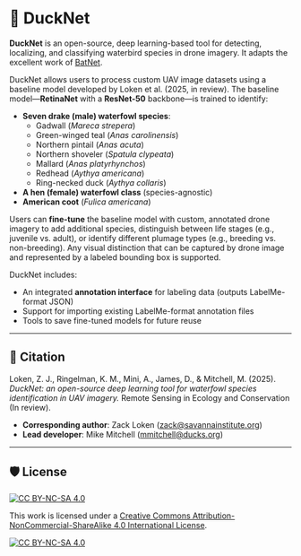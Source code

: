 # 🦆 DuckNet

**DuckNet** is an open-source, deep learning-based tool for detecting, localizing, and classifying waterbird species in drone imagery. It adapts the excellent work of [BatNet](https://github.com/GabiK-bat/BatNet).

DuckNet allows users to process custom UAV image datasets using a baseline model developed by Loken et al. (2025, in review). The baseline model—**RetinaNet** with a **ResNet-50** backbone—is trained to identify:

- **Seven drake (male) waterfowl species**:  
  - Gadwall (*Mareca strepera*)  
  - Green-winged teal (*Anas carolinensis*)  
  - Northern pintail (*Anas acuta*)  
  - Northern shoveler (*Spatula clypeata*)  
  - Mallard (*Anas platyrhynchos*)  
  - Redhead (*Aythya americana*)  
  - Ring-necked duck (*Aythya collaris*)
- **A hen (female) waterfowl class** (species-agnostic)
- **American coot** (*Fulica americana*)

Users can **fine-tune** the baseline model with custom, annotated drone imagery to add additional species, distinguish between life stages (e.g., juvenile vs. adult), or identify different plumage types (e.g., breeding vs. non-breeding). Any visual distinction that can be captured by drone image and represented by a labeled bounding box is supported.

DuckNet includes:

- An integrated **annotation interface** for labeling data (outputs LabelMe-format JSON)
- Support for importing existing LabelMe-format annotation files
- Tools to save fine-tuned models for future reuse

---

## 📖 Citation

Loken, Z. J., Ringelman, K. M., Mini, A., James, D., & Mitchell, M. (2025). *DuckNet: an open-source deep learning tool for waterfowl species identification in UAV imagery.* Remote Sensing in Ecology and Conservation (In review).

- **Corresponding author**: Zack Loken (zack@savannainstitute.org)  
- **Lead developer**: Mike Mitchell (mmitchell@ducks.org)

---

## 🛡️ License

[![CC BY-NC-SA 4.0][cc-by-nc-sa-shield]][cc-by-nc-sa]

This work is licensed under a [Creative Commons Attribution-NonCommercial-ShareAlike 4.0 International License][cc-by-nc-sa].

[![CC BY-NC-SA 4.0][cc-by-nc-sa-image]][cc-by-nc-sa]  

[cc-by-nc-sa]: http://creativecommons.org/licenses/by-nc-sa/4.0/  
[cc-by-nc-sa-image]: https://licensebuttons.net/l/by-nc-sa/4.0/88x31.png  
[cc-by-nc-sa-shield]: https://img.shields.io/badge/License-CC%20BY--NC--SA%204.0-lightgrey.svg
